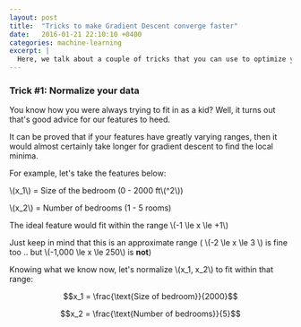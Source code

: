 ```yaml
---
layout: post
title:  "Tricks to make Gradient Descent converge faster"
date:   2016-01-21 22:10:10 +0400
categories: machine-learning
excerpt: |
  Here, we talk about a couple of tricks that you can use to optimize your gradient descent .. and make it run with fewer iterations, hence reducing the number of calculation cycles and doing your bit to save the planet.
---
```


### Trick #1: Normalize your data

You know how you were always trying to fit in as a kid? Well, it turns out that's good advice for our features to heed.

It can be proved that if your features have greatly varying ranges, then it would almost certainly take longer for gradient descent to find the local minima.

For example, let's take the features below:

\\(x_1\\) = Size of the bedroom (0 - 2000 ft\\(^2\\))

\\(x_2\\) = Number of bedrooms (1 - 5 rooms)

The ideal feature would fit within the range \\(-1 \le x \le +1\\)

Just keep in mind that this is an approximate range ( \\(-2 \le x \le 3 \\) is fine too .. but \\(-1,000 \le x \le 250\\) is **not**)

Knowing what we know now, let's normalize \\(x_1, x_2\\) to fit within that range:

$$x_1 = \frac{\text{Size of bedroom}}{2000}$$

$$x_2 = \frac{\text{Number of bedrooms}}{5}$$
